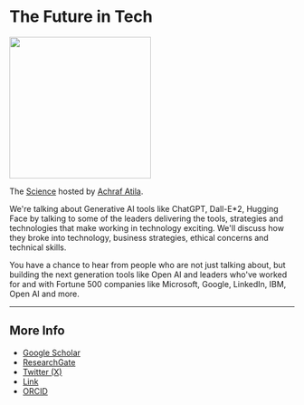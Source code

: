 # The Future in Tech

<img src="[https://raybo.org/tfit-feed/images/artwork.jpg](https://i1.rgstatic.net/ii/profile.image/11431281227500885-1709644241806_Q128/Achraf-Atila.jpg)" width="250">

The [Science](https://www.aatila.com) hosted by [Achraf Atila](https://www.aatila.com).

We're talking about Generative AI tools like ChatGPT, Dall-E*2, Hugging Face by talking to some of the leaders delivering the tools, strategies and technologies that make working in technology exciting. We'll discuss how they broke into technology, business strategies, ethical concerns and technical skills.

You have a chance to hear from people who are not just talking about, but building the next generation tools like Open AI and leaders who've worked for and with Fortune 500 companies like Microsoft, Google, LinkedIn,  IBM,  Open AI and more.

---
## More Info
- [Google Scholar](https://scholar.google.com/citations?user=TTAujLUAAAAJ&hl=en)
- [ResearchGate](https://www.researchgate.net/profile/Achraf-Atila)
- [Twitter (X)](https://twitter.com/AchrafAtila)
- [Link](https://www.linkedin.com/in/achrafatila/)
- [ORCID](https://orcid.org/0000-0003-4148-5908)
